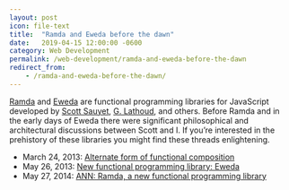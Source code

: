 ```yaml
---
layout: post
icon: file-text
title:  "Ramda and Eweda before the dawn"
date:   2019-04-15 12:00:00 -0600
category: Web Development
permalink: /web-development/ramda-and-eweda-before-the-dawn
redirect_from:
    - /ramda-and-eweda-before-the-dawn/
---
```


[Ramda](https://ramdajs.com/) and [Eweda](https://github.com/CrossEye/eweda) are functional programming libraries for JavaScript developed by [Scott Sauyet](https://twitter.com/scott_sauyet), [G. Lathoud](http://glat.info/transfun/), and others. Before Ramda and in the early days of Eweda there were significant philosophical and architectural discussions between Scott and I. If you’re interested in the prehistory of these libraries you might find these threads enlightening.

- March 24, 2013: [Alternate form of functional composition](https://groups.google.com/d/topic/jsmentors/0Cj7AEH5Oic/discussion)
- May 26, 2013: [New functional programming library: Eweda](https://groups.google.com/d/topic/jsmentors/wH6X8SDPnbw/discussion)
- May 27, 2014: [ANN: Ramda, a new functional programming library](https://groups.google.com/d/topic/comp.lang.javascript/kajDUzrsHkQ/discussion)
